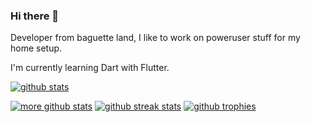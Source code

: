 ### Hi there 👋

Developer from baguette land, I like to work on poweruser stuff for my home setup.

I'm currently learning Dart with Flutter.

[![github stats](https://github-readme-stats.vercel.app/api?username=guillaumeboehm&show_icons=true&theme=github_dark)](https://github.com/guillaumeboehm)

[![more github stats](https://github-readme-stats.vercel.app/api/top-langs/?username=guillaumeboehm&exclude_repo=zsh-bdi,shell-core,qmk_firmware,packages-main&layout=compact&theme=github_dark)](https://github.com/guillaumeboehm)
[![github streak stats](https://github-readme-streak-stats.herokuapp.com/?user=guillaumeboehm&show_icons=true&theme=dark&hide_border=true)](https://github.com/guillaumeboehm)
[![github trophies](https://github-profile-trophy.vercel.app/?username=guillaumeboehm)](https://github.com/guillaumeboehm)

<!--
**guillaumeboehm/guillaumeboehm** is a ✨ _special_ ✨ repository because its `README.md` (this file) appears on your GitHub profile.

Here are some ideas to get you started:

- 🔭 I’m currently working on ...
- 🌱 I’m currently learning ...
- 👯 I’m looking to collaborate on ...
- 🤔 I’m looking for help with ...
- 💬 Ask me about ...
- 📫 How to reach me: ...
- 😄 Pronouns: ...
- ⚡ Fun fact: ...
-->
